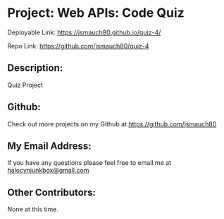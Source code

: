 # Project: Web APIs: Code Quiz

  Deployable Link: https://jsmauch80.github.io/quiz-4/

  Repo Link: https://github.com/jsmauch80/quiz-4


## Description:
Quiz Project

## Github: 
Check out more projects on my Github at https://github.com/jsmauch80

## My Email Address:
If you have any questions please feel free to email me at halocynjunkbox@gmail.com

## Other Contributors:
None at this time.
